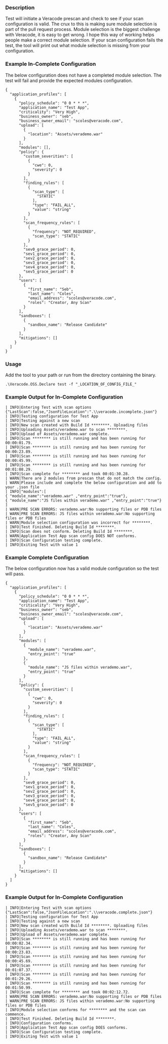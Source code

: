 ### Description
Test will initiate a Veracode prescan and check to see if your scan configuration is valid. The crux to this is making sure module selection is part of the pull request process. Module selection is the biggest challenge with Veracode, it is easy to get wrong. I hope this way of working helps people make a correct module selection. If your scan configuration fails the test, the tool will print out what module selection is missing from your configuration.

### Example In-Complete Configuration
The below configuration does not have a completed module selection. The test will fail and provide the expected modules configuration.
```
{
  "application_profiles": [
    {
      "policy_schedule": "0 0 * * *",
      "application_name": "Test App",
      "criticality": "Very High",
      "business_owner": "seb",
      "business_owner_email": "scoles@veracode.com",
      "upload": [
        {
          "location": "Assets/verademo.war"
        }
      ],
      "modules": [],
      "policy": {
        "custom_severities": [
          {
            "cwe": 0,
            "severity": 0
          }
        ],
        "finding_rules": [
          {
            "scan_type": [
              "STATIC"
            ],
            "type": "FAIL_ALL",
            "value": "string"
          }
        ],
        "scan_frequency_rules": [
          {
            "frequency": "NOT_REQUIRED",
            "scan_type": "STATIC"
          }
        ],
        "sev0_grace_period": 0,
        "sev1_grace_period": 0,
        "sev2_grace_period": 0,
        "sev3_grace_period": 0,
        "sev4_grace_period": 0,
        "sev5_grace_period": 0
      },
      "users": [
        {
          "first_name": "Seb",
          "last_name": "Coles",
          "email_address": "scoles@veracode.com",
          "roles": "Creator, Any Scan"
        }
      ],
      "sandboxes": [
        {
          "sandbox_name": "Release Candidate"
        }
      ],
      "mitigations": []
    }
  ]
}

```

### Usage
Add the tool to your path or run from the directory containing the binary.

`.\Veracode.OSS.Declare test -f "_LOCATION_OF_CONFIG_FILE_"`


### Example Output for In-Complete Configuration

```
| INFO|Entering Test with scan options {"LastScan":false,"JsonFileLocation":".\\veracode.incomplete.json"}
| INFO|Testing configuration for Test App
| INFO|Testing against a new scan
| INFO|New scan created with Build Id ********. Uploading files
| INFO|Uploading Assets/verademo.war to scan ********.
| INFO|Upload of Assets/verademo.war complete.
| INFO|Scan ******** is still running and has been running for 00:00:01.79.
| INFO|Scan ******** is still running and has been running for 00:00:23.89.
| INFO|Scan ******** is still running and has been running for 00:00:45.99.
| INFO|Scan ******** is still running and has been running for 00:01:08.29.
| INFO|Scan complete for ******** and took 00:01:30.28.
| WARN|There are 2 modules from prescan that do not match the config.
| WARN|Please include and complete the below configuration and add to your .json file
| INFO|"modules":[
{ "module_name":"verademo.war" ,"entry_point":"true"},
{ "module_name":"JS files within verademo.war" ,"entry_point":"true"}
]
| WARN|PRE SCAN ERRORS: verademo.war:No supporting files or PDB files
| WARN|PRE SCAN ERRORS: JS files within verademo.war:No supporting files or PDB files
| WARN|Module selection configuration was incorrect for ********.
| INFO|Test Finished. Deleting Build Id ********.
| INFO|Scan does not conform. Deleting Build Id ********.
| WARN|Application Test App scan config DOES NOT conforms.
| INFO|Scan Configuration testing complete.
| INFO|Exiting Test with value 1
```

### Example Complete Configuration
The below configuration now has a valid module configuration so the test will pass. 

```
{
  "application_profiles": [
    {
      "policy_schedule": "0 0 * * *",
      "application_name": "Test App",
      "criticality": "Very High",
      "business_owner": "seb",
      "business_owner_email": "scoles@veracode.com",
      "upload": [
        {
          "location": "Assets/verademo.war"
        }
      ],
      "modules": [
        {
          "module_name": "verademo.war",
          "entry_point": "true"
        },
        {
          "module_name": "JS files within verademo.war",
          "entry_point": "true"
        }
      ],
      "policy": {
        "custom_severities": [
          {
            "cwe": 0,
            "severity": 0
          }
        ],
        "finding_rules": [
          {
            "scan_type": [
              "STATIC"
            ],
            "type": "FAIL_ALL",
            "value": "string"
          }
        ],
        "scan_frequency_rules": [
          {
            "frequency": "NOT_REQUIRED",
            "scan_type": "STATIC"
          }
        ],
        "sev0_grace_period": 0,
        "sev1_grace_period": 0,
        "sev2_grace_period": 0,
        "sev3_grace_period": 0,
        "sev4_grace_period": 0,
        "sev5_grace_period": 0
      },
      "users": [
        {
          "first_name": "Seb",
          "last_name": "Coles",
          "email_address": "scoles@veracode.com",
          "roles": "Creator, Any Scan"
        }
      ],
      "sandboxes": [
        {
          "sandbox_name": "Release Candidate"
        }
      ],
      "mitigations": []
    }
  ]
}

```

### Example Output for In-Complete Configuration

```
| INFO|Entering Test with scan options {"LastScan":false,"JsonFileLocation":".\\veracode.complete.json"}
| INFO|Testing configuration for Test App
| INFO|Testing against a new scan
| INFO|New scan created with Build Id ********. Uploading files
| INFO|Uploading Assets/verademo.war to scan ********.
| INFO|Upload of Assets/verademo.war complete.
| INFO|Scan ******** is still running and has been running for 00:00:02.34.
| INFO|Scan ******** is still running and has been running for 00:00:23.83.
| INFO|Scan ******** is still running and has been running for 00:00:45.69.
| INFO|Scan ******** is still running and has been running for 00:01:07.37.
| INFO|Scan ******** is still running and has been running for 00:01:29.26.
| INFO|Scan ******** is still running and has been running for 00:01:50.99.
| INFO|Scan complete for ******** and took 00:02:12.72.
| WARN|PRE SCAN ERRORS: verademo.war:No supporting files or PDB files
| WARN|PRE SCAN ERRORS: JS files within verademo.war:No supporting files or PDB files
| INFO|Module selection conforms for ******** and the scan can commence.
| INFO|Test Finished. Deleting Build Id ********.
| INFO|Configuration conforms.
| INFO|Application Test App scan config DOES conforms.
| INFO|Scan Configuration testing complete.
| INFO|Exiting Test with value 1
```